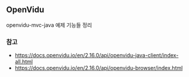 ## OpenVidu
openvidu-mvc-java 예제 기능들 정리

### 참고
- https://docs.openvidu.io/en/2.16.0/api/openvidu-java-client/index-all.html
- https://docs.openvidu.io/en/2.16.0/api/openvidu-browser/index.html
